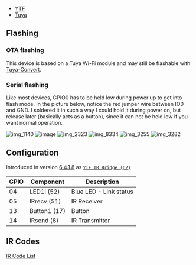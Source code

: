 * [YTF](https://www.amazon.com/gp/product/B07H46LJZK)
* [Tuya](https://www.aliexpress.com/item/a/32951202513.html)

## Flashing
### OTA flashing
This device is based on a Tuya Wi-Fi module and may still be flashable with [Tuya-Convert](https://github.com/ct-Open-Source/tuya-convert).

### Serial flashing
Like most devices, GPIO0 has to be held low during power up to get into flash mode. In the picture below, notice the red jumper wire between IO0 and GND. I soldered it in such a way I could hold it during power on, but release later (basically acts as a button), since it can not be held low if you want normal operation.

![img_1140](https://user-images.githubusercontent.com/1296162/50830738-8b069100-12fd-11e9-968a-ed93e396c614.JPG)
![image](https://user-images.githubusercontent.com/563412/61639258-d255dd00-aca3-11e9-8c6d-27bdfa2d2b85.png)
![img_2323](https://user-images.githubusercontent.com/1296162/50830734-8b069100-12fd-11e9-9c4d-130d17056257.JPG)
![img_8334](https://user-images.githubusercontent.com/1296162/50830737-8b069100-12fd-11e9-83b0-1d9b1ee42fb9.JPG)
![img_3255](https://user-images.githubusercontent.com/1296162/50830739-8b9f2780-12fd-11e9-83b3-bdaea3f50bb2.JPG)
![img_3282](https://user-images.githubusercontent.com/1296162/50830740-8b9f2780-12fd-11e9-9a11-9572d9990e44.JPG)

## Configuration
Introduced in version [6.4.1.8](https://github.com/arendst/Tasmota/commit/c5f68235700b4447198a9508b709c3e254676114#diff-ddfd77b547e11c4b59fa0d20fddd7f94R1679) as [`YTF IR Bridge (62)`](https://www.aliexpress.com/item/Tuya-universal-Smart-IR-Hub-remote-control-Voice-Control-AC-TV-Work-With-Alexa-Google-Home/32951202513.html)

GPIO | Component | Description
-- | -- | --
04 | LED1i (52) | Blue LED - Link status
05 | IRrecv (51) | IR Receiver
13 | Button1 (17) | Button
14 | IRsend (8) | IR Transmitter

## IR Codes
[IR Code List](https://github.com/arendst/Tasmota/wiki/Codes-for-IR-Remotes-(for-YTF-IR-Bridge))
